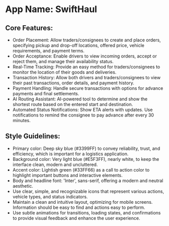 # **App Name**: SwiftHaul

## Core Features:

- Order Placement: Allow traders/consignees to create and place orders, specifying pickup and drop-off locations, offered price, vehicle requirements, and payment terms.
- Order Acceptance: Enable drivers to view incoming orders, accept or reject them, and manage their availability status.
- Real-Time Tracking: Provide an easy method for traders/consignees to monitor the location of their goods and deliveries.
- Transaction History: Allow both drivers and traders/consignees to view their past transactions, order details, and payment history.
- Payment Handling: Handle secure transactions with options for advance payments and final settlements.
- AI Routing Assistant: AI-powered tool to determine and show the shortest route based on the entered start and destination.
- Automated Status Notifications: Show ETA alerts with updates. Use notifications to remind the consignee to pay advance after every 30 minutes.

## Style Guidelines:

- Primary color: Deep sky blue (#3399FF) to convey reliability, trust, and efficiency, which is important for a logistics application.
- Background color: Very light blue (#E5F3FF), nearly white, to keep the interface clean, modern and uncluttered.
- Accent color: Lightish green (#33FF66) as a call to action color to highlight important buttons and interactive elements.
- Body and headline font: 'Inter', sans-serif, offering a modern and neutral aesthetic.
- Use clear, simple, and recognizable icons that represent various actions, vehicle types, and status indicators.
- Maintain a clean and intuitive layout, optimizing for mobile screens. Information should be easy to find and actions easy to perform.
- Use subtle animations for transitions, loading states, and confirmations to provide visual feedback and enhance the user experience.